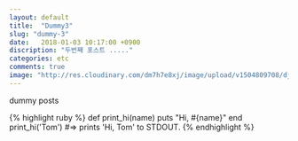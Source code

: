 ```yaml
---
layout: default
title:  "Dummy3"
slug: "dummy-3"
date:   2018-01-03 10:17:00 +0900
discription: "두번째 포스트 ....."
categories: etc
comments: true
image: "http://res.cloudinary.com/dm7h7e8xj/image/upload/v1504809708/django_g7djdj.jpg"
---
```

dummy posts 

{% highlight ruby %}
def print_hi(name)
puts "Hi, #{name}"
end
print_hi('Tom')
#=> prints 'Hi, Tom' to STDOUT.
{% endhighlight %}
 